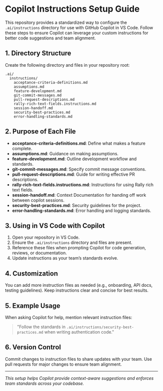 # Copilot Instructions Setup Guide

This repository provides a standardized way to configure the `.ai/instructions` directory for use with GitHub Copilot in VS Code. Follow these steps to ensure Copilot can leverage your custom instructions for better code suggestions and team alignment.

## 1. Directory Structure
Create the following directory and files in your repository root:

```
.ai/
  instructions/
    acceptance-criteria-definitions.md
    assumptions.md
    feature-development.md
    git-commit-messages.md
    pull-request-descriptions.md
    rally-rich-text-fields.instructions.md
    session-handoff.md
    security-best-practices.md
    error-handling-standards.md
```

## 2. Purpose of Each File
- **acceptance-criteria-definitions.md**: Define what makes a feature complete.
- **assumptions.md**: Guidance on making assumptions.
- **feature-development.md**: Outline development workflow and standards.
- **git-commit-messages.md**: Specify commit message conventions.
- **pull-request-descriptions.md**: Guide for writing effective PR descriptions.
- **rally-rich-text-fields.instructions.md**: Instructions for using Rally rich text fields.
- **session-handoff.md**: Context Documentation for handing off work between copilot sessions.
- **security-best-practices.md**: Security guidelines for the project.
- **error-handling-standards.md**: Error handling and logging standards.

## 3. Using in VS Code with Copilot
1. Open your repository in VS Code.
2. Ensure the `.ai/instructions` directory and files are present.
3. Reference these files when prompting Copilot for code generation, reviews, or documentation.
4. Update instructions as your team’s standards evolve.

## 4. Customization
You can add more instruction files as needed (e.g., onboarding, API docs, testing guidelines). Keep instructions clear and concise for best results.

## 5. Example Usage
When asking Copilot for help, mention relevant instruction files:
> "Follow the standards in `.ai/instructions/security-best-practices.md` when writing authentication code."

## 6. Version Control
Commit changes to instruction files to share updates with your team. Use pull requests for major changes to ensure team alignment.

---
_This setup helps Copilot provide context-aware suggestions and enforces team standards across your codebase._
